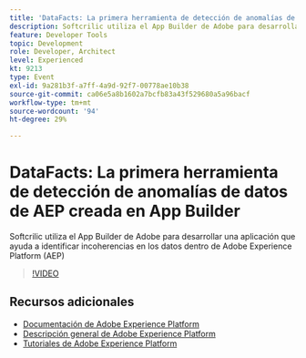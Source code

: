 ```yaml
---
title: 'DataFacts: La primera herramienta de detección de anomalías de datos de AEP creada en App Builder'
description: Softcrilic utiliza el App Builder de Adobe para desarrollar una aplicación que ayuda a identificar incoherencias en los datos dentro de Adobe Experience Platform (AEP)
feature: Developer Tools
topic: Development
role: Developer, Architect
level: Experienced
kt: 9213
type: Event
exl-id: 9a281b3f-a7ff-4a9d-92f7-00778ae10b38
source-git-commit: ca06e5a8b1602a7bcfb83a43f529680a5a96bacf
workflow-type: tm+mt
source-wordcount: '94'
ht-degree: 29%

---
```


# DataFacts: La primera herramienta de detección de anomalías de datos de AEP creada en App Builder

Softcrilic utiliza el App Builder de Adobe para desarrollar una aplicación que ayuda a identificar incoherencias en los datos dentro de Adobe Experience Platform (AEP)

>[!VIDEO](https://video.tv.adobe.com/v/337710/?quality=12&learn=on&hidetitle=true)

## Recursos adicionales

- [Documentación de Adobe Experience Platform](https://experienceleague.adobe.com/docs/experience-platform.html)
- [Descripción general de Adobe Experience Platform](https://experienceleague.adobe.com/docs/experience-platform/landing/home.html?lang=es)
- [Tutoriales de Adobe Experience Platform](https://experienceleague.adobe.com/docs/platform-learn/tutorials/overview.html?lang=es)
